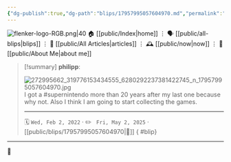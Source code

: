 ```yaml
---
{"dg-publish":true,"dg-path":"blips/17957995057604970.md","permalink":"/blips/17957995057604970/","title":"philipp on instagram @ 2022-02-02","created":"2022-02-02T08:31:00","updated":"2025-05-02T17:43:08"}
---
```



<div class="transclusion internal-embed is-loaded"><div class="markdown-embed">




![flenker-logo-RGB.png|40](/img/user/attachments/flenker-logo-RGB.png)
🏠 [[public/Index\|home]]  ⋮ 🗣️ [[public/all-blips\|blips]] ⋮  📝 [[public/All Articles\|articles]]  ⋮ 🕰️ [[public/now\|now]] ⋮ 🪪 [[public/About Me\|about me]]


</div></div>


> [!summary] **philipp**:
>
> ![272995662_319776153434555_6280292237381422745_n_17957995057604970.jpg](/img/user/attachments/272995662_319776153434555_6280292237381422745_n_17957995057604970.jpg)
> I got a #supernintendo more than 20 years after my last one because why not. Also I think I am going to start collecting the games.
> - - -
>
> 🗓️ <code>Wed, Feb 2, 2022</code>  · ✏️ <code> Fri, May 2, 2025</code>  · [[public/blips/17957995057604970\|🔗]]
{ #blip}


- - -

 👾
